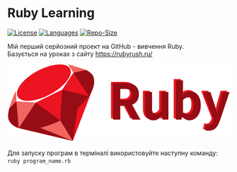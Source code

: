 # Ruby Learning

[![License](https://img.shields.io/github/license/RutarAndriy/Ruby_Learning?color=%23FF5555)](https://opensource.org/licenses/MIT)
[![Languages](https://img.shields.io/github/languages/top/RutarAndriy/Ruby_Learning?color=success)](https://github.com/RutarAndriy/Ruby_Learning)
[![Repo-Size](https://img.shields.io/github/repo-size/RutarAndriy/Ruby_Learning)](https://github.com/RutarAndriy/Ruby_Learning)

Мій перший серйозний проект на GitHub - вивчення Ruby. \
Базується на уроках з сайту https://rubyrush.ru/

<img src="/Ruby.svg" width="515" height="176">

Для запуску програм в терміналі використовуйте наступну команду: `ruby program_name.rb`
